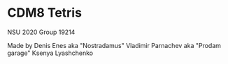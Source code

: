 CDM8 Tetris
==============
NSU 2020
Group 19214

Made by
Denis Enes aka "Nostradamus"
Vladimir Parnachev aka "Prodam garage"
Ksenya Lyashchenko
